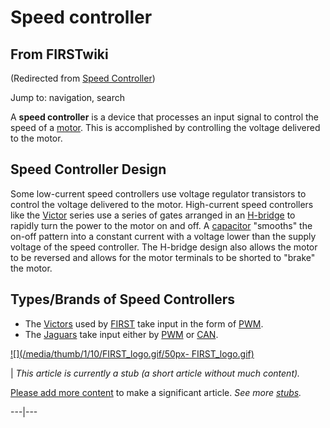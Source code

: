 # Speed controller

## From FIRSTwiki

(Redirected from [Speed Controller](/index.php?title=Speed_Controller&redirect=no "Speed Controller"))

Jump to: navigation, search

A **speed controller** is a device that processes an input signal to control the speed of a [motor](Motor "Motor"). This is accomplished by controlling the voltage delivered to the motor.

## Speed Controller Design

Some low-current speed controllers use voltage regulator transistors to control the voltage delivered to the motor. High-current speed controllers like the [Victor](Victor "Victor") series use a series of gates arranged in an [H-bridge](/index.php?title=H-bridge&action=edit "H-bridge") to rapidly turn the power to the motor on and off. A [capacitor](/index.php?title=Capacitor&action=edit "Capacitor") "smooths" the on-off pattern into a constant current with a voltage lower than the supply voltage of the speed controller. The H-bridge design also allows the motor to be reversed and allows for the motor terminals to be shorted to "brake" the motor.

## Types/Brands of Speed Controllers

- The [Victors](Victor "Victor") used by [FIRST](first) take input in the form of [PWM](pwm).
- The [Jaguars](Jaguar "Jaguar") take input either by [PWM](pwm) or [CAN](/index.php?title=CAN&action=edit "CAN").

[![](/media/thumb/1/10/FIRST_logo.gif/50px-
FIRST_logo.gif)](Image:FIRST_logo.gif)

| _This article is currently a stub (a short article without much content)._

[Please add more content](http://www.firstwiki.net/index.php?title=Speed_controller&action=edit "http://www.firstwiki.net/index.php?title=Speed_controller&action=edit") to make a significant article. _See more [stubs](Special:Shortpages "Special:Shortpages")._

---|---
